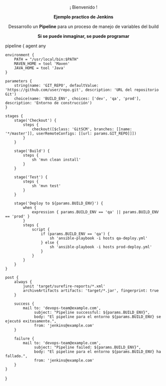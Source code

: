 <p align="center">¡ Bienvenido !</p>
<p align="center"><b>Ejemplo practico de Jenkins</b></p>
<p align="center"><a>Dessarrollo un <b>Pipeline</b> para un proceso de manejo de variables del build</b></a></p>
<p align="center"><b>Si se puede inmaginar, se puede programar</b></p>

pipeline {
    agent any
    
    environment {
        PATH = "/usr/local/bin:$PATH"
        MAVEN_HOME = tool 'Maven'
        JAVA_HOME = tool 'Java'
    }
    
    parameters {
        string(name: 'GIT_REPO', defaultValue: 'https://github.com/user/repo.git', description: 'URL del repositorio Git')
        choice(name: 'BUILD_ENV', choices: ['dev', 'qa', 'prod'], description: 'Entorno de construcción')
    }

    stages {
        stage('Checkout') {
            steps {
                checkout([$class: 'GitSCM', branches: [[name: '*/master']], userRemoteConfigs: [[url: params.GIT_REPO]]])
            }
        }
        
        stage('Build') {
            steps {
                sh 'mvn clean install'
            }
        }
        
        stage('Test') {
            steps {
                sh 'mvn test'
            }
        }
        
        stage('Deploy to ${params.BUILD_ENV}') {
            when {
                expression { params.BUILD_ENV == 'qa' || params.BUILD_ENV == 'prod' }
            }
            steps {
                script {
                    if (params.BUILD_ENV == 'qa') {
                        sh 'ansible-playbook -i hosts qa-deploy.yml'
                    } else {
                        sh 'ansible-playbook -i hosts prod-deploy.yml'
                    }
                }
            }
        }
    }

    post {
        always {
            junit 'target/surefire-reports/*.xml'
            archiveArtifacts artifacts: 'target/*.jar', fingerprint: true
        }
        
        success {
            mail to: 'devops-team@example.com',
                 subject: "Pipeline successful: ${params.BUILD_ENV}",
                 body: "El pipeline para el entorno ${params.BUILD_ENV} se ejecutó exitosamente.",
                 from: 'jenkins@example.com'
        }
        
        failure {
            mail to: 'devops-team@example.com',
                 subject: "Pipeline failed: ${params.BUILD_ENV}",
                 body: "El pipeline para el entorno ${params.BUILD_ENV} ha fallado.",
                 from: 'jenkins@example.com'
        }
    }
}
